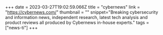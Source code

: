 +++
date = 2023-03-27T19:02:59.066Z
title = "cybernews"
link = "https://cybernews.com/"
thumbnail = ""
snippet="Breaking cybersecurity and information news, independent research, latest tech analysis and product reviews all produced by Cybernews in-house experts."
tags = ["news-ti"]
+++
